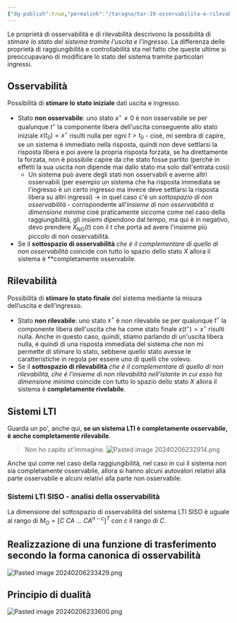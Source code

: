 ```yaml
---
{"dg-publish":true,"permalink":"/taragna/tar-19-osservabilita-e-rilevabilita/"}
---
```


Le proprietà di osservabilità e di rilevabilità descrivono la possibilità di *stimare lo stato del sistema tramite l’uscita e l’ingresso*. 
La differenza delle proprietà di raggiungibilità e controllabilità sta nel fatto che queste ultime si preoccupavano di modificare lo stato del sistema tramite particolari ingressi.
## Osservabilità
Possibilità di **stimare lo stato iniziale** dati uscita e ingresso.
- Stato **non osservabile**: uno stato $x^\star\ne0$ è non osservabile se per qualunque $t^\star$ la componente libera dell'uscita conseguente allo stato iniziale $x(t_0)=x^\star$ risulti nulla per ogni $t>t_0$ - cioè, mi sembra di capire, se un sistema è immediato nella risposta, quindi non deve settlarsi la risposta libera e poi avere la propria risposta forzata, se ha direttamente la forzata, non è possibile capire da che stato fosse partito (perchè in effetti la sua uscita non dipende mai dallo stato ma solo dall'entrata così)
	- Un sistema può avere degli stati non osservabili e averne altri osservabili (per esempio un sistema che ha risposta immediata se l'ingresso è un certo ingresso ma invece deve settlarsi la risposta libera su altri ingressi) -> in quel caso c'è un *sottospazio di non osservabilità* - corrispondente all'*insieme di non osservabilità a dimensione minima* cioè praticamente siccome come nel caso della raggiungibilità, gli insiemi dipendono dal tempo, ma qui è in negativo, devo prendere $X_{\text{NO}}(t)$ con il $t$ che porta ad avere l'insieme più piccolo di non osservabilità.
- Se il **sottospazio di osservabilità** *che è il complementare di quello di non osservabilità* coincide con tutto lo spazio dello stato $X$ allora il sistema è **completamente osservabile.
## Rilevabilità
Possibilità di **stimare lo stato finale** del sistema mediante la misura dell’uscita e dell’ingresso.
- Stato **non rilevabile**: uno stato $x^\star$ è non rilevabile se per qualunque $t^\star$ la componente libera dell'uscita che ha come stato finale $x(t^\star)=x^\star$ risulti nulla. Anche in questo caso, quindi, stiamo parlando di un'uscita libera nulla, e quindi di una risposta immediata del sistema che non mi permette di stimare lo stato, sebbene quello stato avesse le caratteristiche in regola per essere uno di quelli che volevo.
- Se il **sottospazio di rilevabilità** *che è il complementare di quello di non rilevabilità, che è l'insieme di non rilevabilità nell'istante in cui esso ha dimensione minima* coincide con tutto lo spazio dello stato $X$ allora il sistema è **completamente rivelabile**.

## Sistemi LTI
Guarda un po', anche qui, **se un sistema LTI è completamente osservabile, è anche completamente rilevabile**.

> Non ho capito st'immagine.
	![Pasted image 20240206232914.png](/img/user/img/Pasted%20image%2020240206232914.png)

Anche qui come nel caso della raggiungibilità, nel caso in cui il sistema non sia completamente osservabile, allora si hanno alcuni autovalori relativi alla parte osservabile e alcuni relativi alla parte non osservabile.
### Sistemi LTI SISO - analisi della osservabilità
La dimensione del sottospazio di osservabilità del sistema LTI SISO è uguale al rango di $M_O=[C\ CA\ \dots\ CA^{n-c}]^T$ con $c$ il rango di $C$.
## Realizzazione di una funzione di trasferimento secondo la forma canonica di osservabilità
![Pasted image 20240206233429.png](/img/user/img/Pasted%20image%2020240206233429.png)

## Principio di dualità
![Pasted image 20240206233600.png](/img/user/img/Pasted%20image%2020240206233600.png)